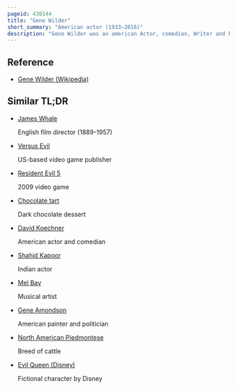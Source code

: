```yaml
---
pageid: 430144
title: "Gene Wilder"
short_summary: "American actor (1933–2016)"
description: "Gene Wilder was an american Actor, comedian, Writer and Filmmaker. He was mainly known for his comedic Roles but also for his Portrayal of willy wonka in willy wonka the Chocolate Factory. He collaborated with Mel Brooks on the Films the Producers, Blazing Saddles and Young Frankenstein, and with Richard Pryor in the Films Silver Streak, Stir Crazy, See No Evil, Hear No Evil and another you."
---
```


## Reference

- [Gene Wilder (Wikipedia)](https://en.wikipedia.org/?curid=430144)

## Similar TL;DR

- [James Whale](/tldr/en/james-whale)

  English film director (1889-1957)

- [Versus Evil](/tldr/en/versus-evil)

  US-based video game publisher

- [Resident Evil 5](/tldr/en/resident-evil-5)

  2009 video game

- [Chocolate tart](/tldr/en/chocolate-tart)

  Dark chocolate dessert

- [David Koechner](/tldr/en/david-koechner)

  American actor and comedian

- [Shahid Kapoor](/tldr/en/shahid-kapoor)

  Indian actor

- [Mel Bay](/tldr/en/mel-bay)

  Musical artist

- [Gene Amondson](/tldr/en/gene-amondson)

  American painter and politician

- [North American Piedmontese](/tldr/en/north-american-piedmontese)

  Breed of cattle

- [Evil Queen (Disney)](/tldr/en/evil-queen-disney)

  Fictional character by Disney
